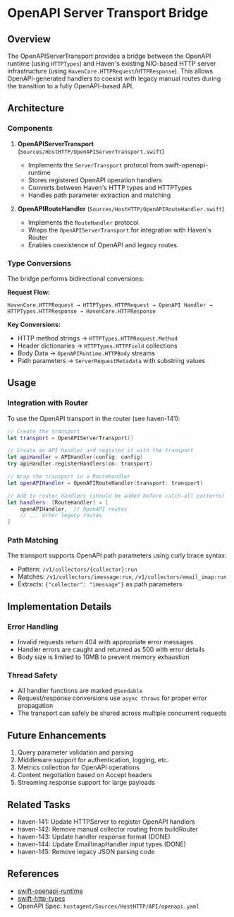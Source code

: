# OpenAPI Server Transport Bridge

## Overview

The OpenAPIServerTransport provides a bridge between the OpenAPI runtime (using `HTTPTypes`) and Haven's existing NIO-based HTTP server infrastructure (using `HavenCore.HTTPRequest`/`HTTPResponse`). This allows OpenAPI-generated handlers to coexist with legacy manual routes during the transition to a fully OpenAPI-based API.

## Architecture

### Components

1. **OpenAPIServerTransport** (`Sources/HostHTTP/OpenAPIServerTransport.swift`)
   - Implements the `ServerTransport` protocol from swift-openapi-runtime
   - Stores registered OpenAPI operation handlers
   - Converts between Haven's HTTP types and HTTPTypes
   - Handles path parameter extraction and matching

2. **OpenAPIRouteHandler** (`Sources/HostHTTP/OpenAPIRouteHandler.swift`)
   - Implements the `RouteHandler` protocol
   - Wraps the `OpenAPIServerTransport` for integration with Haven's Router
   - Enables coexistence of OpenAPI and legacy routes

### Type Conversions

The bridge performs bidirectional conversions:

**Request Flow:**
```
HavenCore.HTTPRequest → HTTPTypes.HTTPRequest → OpenAPI Handler → HTTPTypes.HTTPResponse → HavenCore.HTTPResponse
```

**Key Conversions:**
- HTTP method strings → `HTTPTypes.HTTPRequest.Method`
- Header dictionaries → `HTTPTypes.HTTPField` collections
- Body Data → `OpenAPIRuntime.HTTPBody` streams
- Path parameters → `ServerRequestMetadata` with substring values

## Usage

### Integration with Router

To use the OpenAPI transport in the router (see haven-141):

```swift
// Create the transport
let transport = OpenAPIServerTransport()

// Create an API handler and register it with the transport
let apiHandler = APIHandler(config: config)
try apiHandler.registerHandlers(on: transport)

// Wrap the transport in a RouteHandler
let openAPIHandler = OpenAPIRouteHandler(transport: transport)

// Add to router handlers (should be added before catch-all patterns)
let handlers: [RouteHandler] = [
    openAPIHandler,  // OpenAPI routes
    // ... other legacy routes
]
```

### Path Matching

The transport supports OpenAPI path parameters using curly brace syntax:
- Pattern: `/v1/collectors/{collector}:run`
- Matches: `/v1/collectors/imessage:run`, `/v1/collectors/email_imap:run`
- Extracts: `{"collector": "imessage"}` as path parameters

## Implementation Details

### Error Handling

- Invalid requests return 404 with appropriate error messages
- Handler errors are caught and returned as 500 with error details
- Body size is limited to 10MB to prevent memory exhaustion

### Thread Safety

- All handler functions are marked `@Sendable`
- Request/response conversions use `async throws` for proper error propagation
- The transport can safely be shared across multiple concurrent requests

## Future Enhancements

1. Query parameter validation and parsing
2. Middleware support for authentication, logging, etc.
3. Metrics collection for OpenAPI operations
4. Content negotiation based on Accept headers
5. Streaming response support for large payloads

## Related Tasks

- haven-141: Update HTTPServer to register OpenAPI handlers
- haven-142: Remove manual collector routing from buildRouter
- haven-143: Update handler response format (DONE)
- haven-144: Update EmailImapHandler input types (DONE)
- haven-145: Remove legacy JSON parsing code

## References

- [swift-openapi-runtime](https://github.com/apple/swift-openapi-runtime)
- [swift-http-types](https://github.com/apple/swift-http-types)
- OpenAPI Spec: `hostagent/Sources/HostHTTP/API/openapi.yaml`
